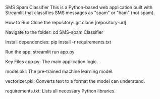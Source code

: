 SMS Spam Classifier
This is a Python-based web application built with Streamlit that classifies SMS messages as "spam" or "ham" (not spam).

How to Run
Clone the repository: git clone [repository-url]

Navigate to the folder: cd SMS-spam Classifier

Install dependencies: pip install -r requirements.txt

Run the app: streamlit run app.py

Key Files
app.py: The main application logic.

model.pkl: The pre-trained machine learning model.

vectorizer.pkl: Converts text to a format the model can understand.

requirements.txt: Lists all necessary Python libraries.
